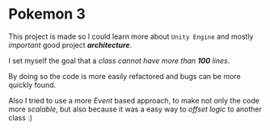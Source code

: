 # Pokemon 3

This project is made so I could learn more about `Unity Engine` and mostly *important*
good project ***architecture***.

I set myself the goal that a *class cannot have more than **100** lines*.

By doing so the code is more easily refactored and bugs can be more quickly found.

Also I tried to use a more *Event* based approach, to make not only the code more *scalable*, 
but also because it was a easy way to *offset logic* to another class :)